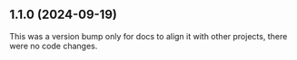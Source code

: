 ## 1.1.0 (2024-09-19)

This was a version bump only for docs to align it with other projects, there were no code changes.